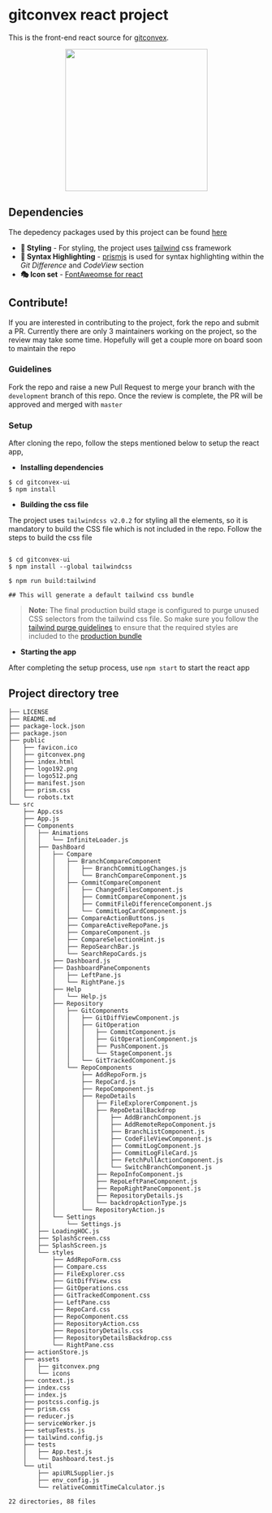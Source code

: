 # gitconvex react project
This is the front-end react source for [gitconvex](https://github.com/neel1996/gitconvex).

<p align="center">
    <img src="https://user-images.githubusercontent.com/47709856/87220396-e72df380-c380-11ea-9b2b-e156402842bb.png" width="280">
</p>

## Dependencies

The depedency packages used by this project can be found [here](https://github.com/neel1996/gitconvex-ui/network/dependencies)

- **🎨 Styling** - For styling, the project uses [tailwind](https://github.com/tailwindlabs/tailwindcss) css framework 
- **📑 Syntax Highlighting** - [prismjs](https://github.com/PrismJS/prism) is used for syntax highlighting within the *Git Difference* and *CodeView* section
- **🎭 Icon set** - [FontAweomse for react](https://github.com/FortAwesome/Font-Awesome)

## Contribute!

If you are interested in contributing to the project, fork the repo and submit a PR. Currently there are only 3 maintainers working on the project, so the review may take some time. Hopefully will get a couple more on board soon to maintain the repo

### Guidelines 

Fork the repo and raise a new Pull Request to merge your branch with the `development` branch of this repo. Once the review is complete, the PR will be approved and merged with `master`

### Setup

After cloning the repo, follow the steps mentioned below to setup the react app,

- **Installing dependencies**

``` shell
$ cd gitconvex-ui
$ npm install
```

- **Building the css file**

The project uses `tailwindcss v2.0.2` for styling all the elements, so it is mandatory to build the CSS file which is not included in the repo. Follow the steps to build the css file

``` shell

$ cd gitconvex-ui
$ npm install --global tailwindcss 

$ npm run build:tailwind

## This will generate a default tailwind css bundle

```

> **Note:** The final production build stage is configured to purge unused CSS selectors from the tailwind css file. So make sure you follow the [tailwind purge guidelines](https://tailwindcss.com/docs/controlling-file-size#writing-purgeable-html:~:text=Don't%20use%20string%20concatenation%20to%20create%20class%20names) to ensure that the required styles are included to the [production bundle](https://github.com/neel1996/gitconvex)

- **Starting the app**

After completing the setup process, use `npm start` to start the react app


## Project directory tree

``` shell
├── LICENSE
├── README.md
├── package-lock.json
├── package.json
├── public
│   ├── favicon.ico
│   ├── gitconvex.png
│   ├── index.html
│   ├── logo192.png
│   ├── logo512.png
│   ├── manifest.json
│   ├── prism.css
│   └── robots.txt
└── src
    ├── App.css
    ├── App.js
    ├── Components
    │   ├── Animations
    │   │   └── InfiniteLoader.js
    │   ├── DashBoard
    │   │   ├── Compare
    │   │   │   ├── BranchCompareComponent
    │   │   │   │   ├── BranchCommitLogChanges.js
    │   │   │   │   └── BranchCompareComponent.js
    │   │   │   ├── CommitCompareComponent
    │   │   │   │   ├── ChangedFilesComponent.js
    │   │   │   │   ├── CommitCompareComponent.js
    │   │   │   │   ├── CommitFileDifferenceComponent.js
    │   │   │   │   └── CommitLogCardComponent.js
    │   │   │   ├── CompareActionButtons.js
    │   │   │   ├── CompareActiveRepoPane.js
    │   │   │   ├── CompareComponent.js
    │   │   │   ├── CompareSelectionHint.js
    │   │   │   ├── RepoSearchBar.js
    │   │   │   └── SearchRepoCards.js
    │   │   ├── Dashboard.js
    │   │   ├── DashboardPaneComponents
    │   │   │   ├── LeftPane.js
    │   │   │   └── RightPane.js
    │   │   ├── Help
    │   │   │   └── Help.js
    │   │   ├── Repository
    │   │   │   ├── GitComponents
    │   │   │   │   ├── GitDiffViewComponent.js
    │   │   │   │   ├── GitOperation
    │   │   │   │   │   ├── CommitComponent.js
    │   │   │   │   │   ├── GitOperationComponent.js
    │   │   │   │   │   ├── PushComponent.js
    │   │   │   │   │   └── StageComponent.js
    │   │   │   │   └── GitTrackedComponent.js
    │   │   │   └── RepoComponents
    │   │   │       ├── AddRepoForm.js
    │   │   │       ├── RepoCard.js
    │   │   │       ├── RepoComponent.js
    │   │   │       ├── RepoDetails
    │   │   │       │   ├── FileExplorerComponent.js
    │   │   │       │   ├── RepoDetailBackdrop
    │   │   │       │   │   ├── AddBranchComponent.js
    │   │   │       │   │   ├── AddRemoteRepoComponent.js
    │   │   │       │   │   ├── BranchListComponent.js
    │   │   │       │   │   ├── CodeFileViewComponent.js
    │   │   │       │   │   ├── CommitLogComponent.js
    │   │   │       │   │   ├── CommitLogFileCard.js
    │   │   │       │   │   ├── FetchPullActionComponent.js
    │   │   │       │   │   └── SwitchBranchComponent.js
    │   │   │       │   ├── RepoInfoComponent.js
    │   │   │       │   ├── RepoLeftPaneComponent.js
    │   │   │       │   ├── RepoRightPaneComponent.js
    │   │   │       │   ├── RepositoryDetails.js
    │   │   │       │   └── backdropActionType.js
    │   │   │       └── RepositoryAction.js
    │   │   └── Settings
    │   │       └── Settings.js
    │   ├── LoadingHOC.js
    │   ├── SplashScreen.css
    │   ├── SplashScreen.js
    │   └── styles
    │       ├── AddRepoForm.css
    │       ├── Compare.css
    │       ├── FileExplorer.css
    │       ├── GitDiffView.css
    │       ├── GitOperations.css
    │       ├── GitTrackedComponent.css
    │       ├── LeftPane.css
    │       ├── RepoCard.css
    │       ├── RepoComponent.css
    │       ├── RepositoryAction.css
    │       ├── RepositoryDetails.css
    │       ├── RepositoryDetailsBackdrop.css
    │       └── RightPane.css
    ├── actionStore.js
    ├── assets
    │   ├── gitconvex.png
    │   └── icons
    ├── context.js
    ├── index.css
    ├── index.js
    ├── postcss.config.js
    ├── prism.css
    ├── reducer.js
    ├── serviceWorker.js
    ├── setupTests.js
    ├── tailwind.config.js
    ├── tests
    │   ├── App.test.js
    │   └── Dashboard.test.js
    └── util
        ├── apiURLSupplier.js
        ├── env_config.js
        └── relativeCommitTimeCalculator.js

22 directories, 88 files

```

